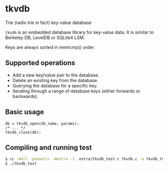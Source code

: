 # tkvdb
Trie (radix trie in fact) key-value database

`tkvdb` is an embedded database library for key-value data. It is similar to Berkeley DB, LevelDB or SQLite4 LSM.

Keys are always sorted in memcmp() order.

## Supported operations

  * Add a new key/value pair to the database.
  * Delete an existing key from the database.
  * Querying the database for a specific key.
  * Iterating through a range of database keys (either forwards or backwards).

## Basic usage

```
db = tkvdb_open(db_name, params);
/* ... */
tkvdb_close(db);
```

## Compiling and running test

```sh
$ cc -Wall -pedantic -Wextra -I. extra/tkvdb_test.c tkvdb.c -o tkvdb_test
$ ./tkvdb_test
```
